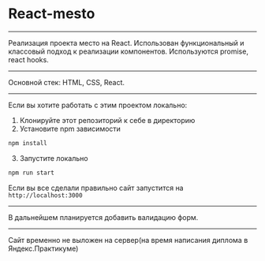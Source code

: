 # React-mesto

_____________

Реализация проекта место на React. Использован функциональный и классовый подход к реализации компонентов.
Используются promise, react hooks.

_____________

Основной стек: HTML, CSS, React.

_____________
Если вы хотите работать с этим проектом локально:

1. Клонируйте этот репозиторий к себе в директорию
2. Установите npm зависимости

```sh
npm install
```

3. Запустите локально

```sh
npm run start
```

Если вы все сделали правильно сайт запустится на
`http://localhost:3000`

_____________

В дальнейшем планируется добавить валидацию форм.

_____________

Сайт временно не выложен на сервер(на время написания диплома в Яндекс.Практикуме)
